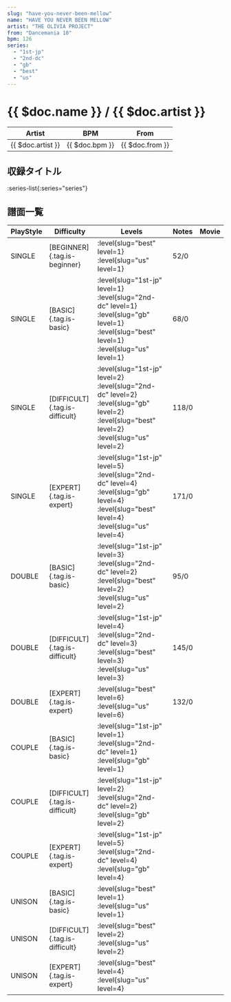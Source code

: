 ```yaml
---
slug: "have-you-never-been-mellow"
name: "HAVE YOU NEVER BEEN MELLOW"
artist: "THE OLIVIA PROJECT"
from: "Dancemania 10"
bpm: 126
series:
  - "1st-jp"
  - "2nd-dc"
  - "gb"
  - "best"
  - "us"
---
```


# {{ $doc.name }} / {{ $doc.artist }}

|Artist|BPM|From|
|------|---|----|
|{{ $doc.artist }}|{{ $doc.bpm }}|{{ $doc.from }}|

## 収録タイトル

:series-list{:series="series"}

## 譜面一覧

|PlayStyle|Difficulty|Levels|Notes|Movie|
|---------|----------|------|-----|-----|
|SINGLE|[BEGINNER]{.tag.is-beginner}|<div class="field is-grouped is-grouped-multiline">:level{slug="best" level=1} :level{slug="us" level=1}</div>|52/0||
|SINGLE|[BASIC]{.tag.is-basic}|<div class="field is-grouped is-grouped-multiline">:level{slug="1st-jp" level=1} :level{slug="2nd-dc" level=1} :level{slug="gb" level=1} :level{slug="best" level=1} :level{slug="us" level=1}</div>|68/0||
|SINGLE|[DIFFICULT]{.tag.is-difficult}|<div class="field is-grouped is-grouped-multiline">:level{slug="1st-jp" level=2} :level{slug="2nd-dc" level=2} :level{slug="gb" level=2} :level{slug="best" level=2} :level{slug="us" level=2}</div>|118/0||
|SINGLE|[EXPERT]{.tag.is-expert}|<div class="field is-grouped is-grouped-multiline">:level{slug="1st-jp" level=5} :level{slug="2nd-dc" level=4} :level{slug="gb" level=4} :level{slug="best" level=4} :level{slug="us" level=4}</div>|171/0||
|DOUBLE|[BASIC]{.tag.is-basic}|<div class="field is-grouped is-grouped-multiline">:level{slug="1st-jp" level=3} :level{slug="2nd-dc" level=2} :level{slug="best" level=2} :level{slug="us" level=2}</div>|95/0||
|DOUBLE|[DIFFICULT]{.tag.is-difficult}|<div class="field is-grouped is-grouped-multiline">:level{slug="1st-jp" level=4} :level{slug="2nd-dc" level=3} :level{slug="best" level=3} :level{slug="us" level=3}</div>|145/0||
|DOUBLE|[EXPERT]{.tag.is-expert}|<div class="field is-grouped is-grouped-multiline">:level{slug="best" level=6} :level{slug="us" level=6}</div>|132/0||
|COUPLE|[BASIC]{.tag.is-basic}|<div class="field is-grouped is-grouped-multiline">:level{slug="1st-jp" level=1} :level{slug="2nd-dc" level=1} :level{slug="gb" level=1}</div>|||
|COUPLE|[DIFFICULT]{.tag.is-difficult}|<div class="field is-grouped is-grouped-multiline">:level{slug="1st-jp" level=2} :level{slug="2nd-dc" level=2} :level{slug="gb" level=2}</div>|||
|COUPLE|[EXPERT]{.tag.is-expert}|<div class="field is-grouped is-grouped-multiline">:level{slug="1st-jp" level=5} :level{slug="2nd-dc" level=4} :level{slug="gb" level=4}</div>|||
|UNISON|[BASIC]{.tag.is-basic}|<div class="field is-grouped is-grouped-multiline">:level{slug="best" level=1} :level{slug="us" level=1}</div>|||
|UNISON|[DIFFICULT]{.tag.is-difficult}|<div class="field is-grouped is-grouped-multiline">:level{slug="best" level=2} :level{slug="us" level=2}</div>|||
|UNISON|[EXPERT]{.tag.is-expert}|<div class="field is-grouped is-grouped-multiline">:level{slug="best" level=4} :level{slug="us" level=4}</div>|||
